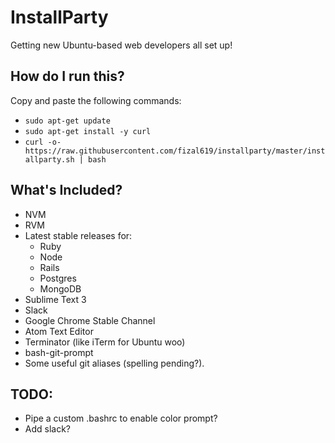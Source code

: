 # InstallParty

Getting new Ubuntu-based web developers all set up! 

## How do I run this?

Copy and paste the following commands:

- `sudo apt-get update`
- `sudo apt-get install -y curl`
- ` curl -o- https://raw.githubusercontent.com/fizal619/installparty/master/installparty.sh | bash `


## What's Included? 

- NVM
- RVM
- Latest stable releases for:
	- Ruby
    - Node
    - Rails
    - Postgres
    - MongoDB
- Sublime Text 3
- Slack
- Google Chrome Stable Channel
- Atom Text Editor
- Terminator (like iTerm for Ubuntu woo)
- bash-git-prompt
- Some useful git aliases (spelling pending?). 

## TODO: 

- Pipe a custom .bashrc to enable color prompt? 
- Add slack?

